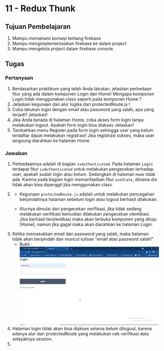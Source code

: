 # 11 - Redux Thunk

## Tujuan Pembelajaran

1. Mampu memahami konsep tentang firebase
2. Mampu mengimplementasikan firebase ke dalam project
3. Mampu mengelola project dalam firebase console

## Tugas

### Pertanyaan
1. Berdasarkan praktikum yang telah Anda lakukan, jelaskan perbedaan fitur yang ada dalam komponen Login dan Home! Mengapa komponen Login tidak menggunakan class seperti pada komponen Home ?
2. Jelaskan kegunaan dan alur logika dari protectedRoute.js !
3. Coba lakukan login dengan email atau password yang salah, apa yang terjadi? Jelaskan!
4. Jika Anda berada di halaman Home, coba akses form login tanpa melakukan logout. Apakah form login bisa diakses Jelaskan!
5. Tambahkan menu Register pada form login sehingga user yang belum terdaftar dapat melakukan registrasi! Jika registrasi sukses, maka user langsung diarahkan ke halaman Home.

### Jawaban
1. Perbedaannya adalah di bagian `isAuthenticated`. Pada halaman `Login` terdapat fitur `isAuthenticated` untuk melakukan pengecekan terhadap user, apakah sudah login atau belum. Sedangkan di halaman `Home` tidak ada. Karena pada bagian login memanfaatkan fitur `useState`, dimana dia tidak akan bisa dipanggil jika menggunakan class.
2. 
    -  Kegunaan `protectedRoute.js` adalah untuk melakukan pencegahan berpindahnya halaman sebelum login atau logout berhasil dilakukan. 

    - Alurnya dimulai dari pengecekan verifikasi, jika tidak sedang melakukan verifikasi kemudian dilakukan pengecekan otentikasi. Jika berhasil terotentikasi maka akan terbuka komponen yang dituju (Home), namun jika gagal maka akan diarahkan ke halaman Login.
3. Ketika memasukkan email dan password yang salah, maka halaman tidak akan berpindah dan muncul tulisan "email atau password salah!"
    - Bukti :
    ![Email Password Salah](img/email-password-salah.png)
4. Halaman login tidak akan bisa diakses selama belum dilogout, karena adanya alur dari protectedRoute yang melakukan cek verifikasi data selayaknya session.
5. 